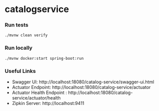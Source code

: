 # catalogservice

### Run tests
```shell
./mvnw clean verify
```

### Run locally
```shell
./mvnw docker:start spring-boot:run
```



### Useful Links
* Swagger UI: http://localhost:18080/catalog-service/swagger-ui.html
* Actuator Endpoint: http://localhost:18080/catalog-service/actuator
* Actuator Health Endpoint : http://localhost:18080/catalog-service/actuator/health
* Zipkin Server: http://localhost:9411
